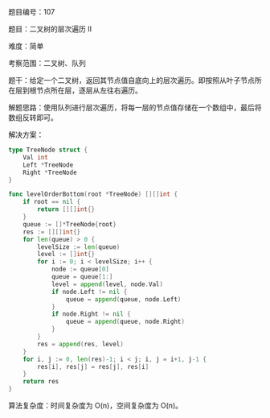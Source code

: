 题目编号：107

题目：二叉树的层次遍历 II

难度：简单

考察范围：二叉树、队列

题干：给定一个二叉树，返回其节点值自底向上的层次遍历。即按照从叶子节点所在层到根节点所在层，逐层从左往右遍历。

解题思路：使用队列进行层次遍历，将每一层的节点值存储在一个数组中，最后将数组反转即可。

解决方案：

```go
type TreeNode struct {
    Val int
    Left *TreeNode
    Right *TreeNode
}

func levelOrderBottom(root *TreeNode) [][]int {
    if root == nil {
        return [][]int{}
    }
    queue := []*TreeNode{root}
    res := [][]int{}
    for len(queue) > 0 {
        levelSize := len(queue)
        level := []int{}
        for i := 0; i < levelSize; i++ {
            node := queue[0]
            queue = queue[1:]
            level = append(level, node.Val)
            if node.Left != nil {
                queue = append(queue, node.Left)
            }
            if node.Right != nil {
                queue = append(queue, node.Right)
            }
        }
        res = append(res, level)
    }
    for i, j := 0, len(res)-1; i < j; i, j = i+1, j-1 {
        res[i], res[j] = res[j], res[i]
    }
    return res
}
```

算法复杂度：时间复杂度为 O(n)，空间复杂度为 O(n)。